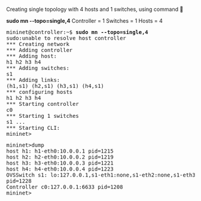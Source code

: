 Creating single topology with 4 hosts and 1 switches, using command :8ball: 


<b>sudo mn --topo=single,4</b>
Controller = 1
Switches = 1
Hosts      = 4 
<pre>
mininet@controller:~$ <b>sudo mn --topo=single,4</b>
sudo:unable to resolve host controller
*** Creating network
*** Adding controller
*** Adding host:
h1 h2 h3 h4
*** Adding switches:
s1
*** Adding links:
(h1,s1) (h2,s1) (h3,s1) (h4,s1)
*** configuring hosts
h1 h2 h3 h4
*** Starting controller
c0
*** Starting 1 switches
s1 ...
*** Starting CLI:
mininet>
</pre>

<pre>
mininet>dump
host h1: h1-eth0:10.0.0.1 pid=1215
host h2: h2-eth0:10.0.0.2 pid=1219
host h3: h3-eth0:10.0.0.3 pid=1221
host h4: h4-eth0:10.0.0.4 pid=1223
OVSSwitch s1: lo:127.0.0.1,s1-eth1:none,s1-eth2:none,s1-eth3:none,s1-eth4:none
pid=1228
Controller c0:127.0.0.1:6633 pid=1208
mininet> 
</pre>

